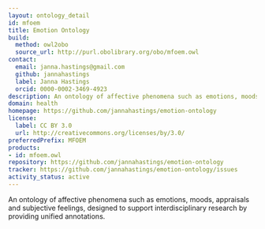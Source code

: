 ```yaml
---
layout: ontology_detail
id: mfoem
title: Emotion Ontology
build:
  method: owl2obo
  source_url: http://purl.obolibrary.org/obo/mfoem.owl
contact:
  email: janna.hastings@gmail.com
  github: jannahastings
  label: Janna Hastings
  orcid: 0000-0002-3469-4923
description: An ontology of affective phenomena such as emotions, moods, appraisals and subjective feelings.
domain: health
homepage: https://github.com/jannahastings/emotion-ontology
license:
  label: CC BY 3.0
  url: http://creativecommons.org/licenses/by/3.0/
preferredPrefix: MFOEM
products:
- id: mfoem.owl
repository: https://github.com/jannahastings/emotion-ontology
tracker: https://github.com/jannahastings/emotion-ontology/issues
activity_status: active
---
```


An ontology of affective phenomena such as emotions, moods, appraisals and subjective feelings, designed to support interdisciplinary research by providing unified annotations.
